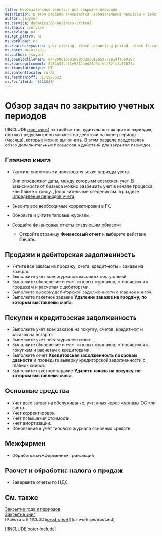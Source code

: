 ```yaml
---
title: Необязательные действия для закрытия периодов
description: В этом разделе описываются необязательные процессы и действия по закрытию учетных периодов в Business Central.
author: jswymer
ms.service: dynamics365-business-central
ms.topic: overview
ms.devlang: na
ms.tgt_pltfrm: na
ms.workload: na
ms.search.keywords: year closing, close accounting period, close fiscal year, aging, creditor payments, vendor payments
ms.date: 04/01/2021
ms.author: jswymer
ms.openlocfilehash: 9442b0617691098b32e5012a5a708e14fe5a0187
ms.sourcegitcommit: 8464b37c4f1e5819aed81d9cfdc382fc3d0762fc
ms.translationtype: HT
ms.contentlocale: ru-RU
ms.lasthandoff: 01/19/2022
ms.locfileid: "8012029"
---
```

# <a name="overview-of-tasks-to-close-accounting-periods"></a>Обзор задач по закрытию учетных периодов

[!INCLUDE[prod_short](includes/prod_short.md)] не требует принудительного закрытия периодов, однако предусмотрено множество действий на конец периода (месяца), которые можно выполнить. В этом разделе представлен обзор дополнительных процессов и действий для закрытия периодов.  

## <a name="general-ledger"></a>Главная книга

* Укажите системные и пользовательские периоды учета.  

    Они определяют даты, между которыми возможен учет. В зависимости от бизнеса можно разрешить учет в начале процесса или ближе к концу. Дополнительные сведения см. в разделе [Определение периодов учета](finance-how-specify-posting-periods.md).  
* Внесите все необходимые корректировки в ГК.  
* Обновите и учтите типовые журналы.  
  <!--* Process Consolidations-->
* Создайте финансовые отчеты следующим образом:  
  * Откройте страницу **Финансовый отчет** и выберите действие **Печать**.  

## <a name="sales-and-receivables"></a>Продажи и дебиторская задолженность

* Учтите все заказы на продажу, счета, кредит-ноты и заказы на возврат.  
* Выполните учет всех журналов кассовых поступлений.  
* Выполните обновление и учет типовых журналов, относящихся к продажам и расчетам с дебиторами.  
* Выполните выверку дебиторской задолженности с главной книгой.  
* Выполните пакетное задание **Удаление заказов на продажу, по которым выставлены счета**.  

## <a name="purchases-and-payables"></a>Покупки и кредиторская задолженность

* Выполните учет всех заказов на покупку, счетов, кредит-нот и заказов на возврат.  
* Выполните учет всех журналов оплат.  
* Выполните обновление и учет типовых журналов, относящихся к покупкам и расчетам с кредиторами.  
* Выполните отчет **Кредиторская задолженность по срокам давности** и проведите выверку кредиторской задолженности с главной книгой.  
* Выполните пакетное задание **Удалить заказы на покупку, по которым выставлены счета**.  

## <a name="fixed-assets"></a>Основные средства

* Учет всех затрат на обслуживание, учтенных через журналы ОС или счета.
* Учет корректировок.
* Учет повышения стоимости.
* Учет амортизации.
* Обновление и учет типового журнала основных средств.

## <a name="intercompany"></a>Межфирмен

* Обработка межфирменных транзакций

## <a name="calculate-and-process-sales-tax"></a>Расчет и обработка налога с продаж

* Завершите отчеты по НДС.  

## <a name="see-also"></a>См. также

[Закрытие года и периодов](year-close-years-periods.md)  
[Закрытие книг](year-close-books.md)  
[Работа с [!INCLUDE[prod_short](includes/prod_short.md)]](ui-work-product.md)


[!INCLUDE[footer-include](includes/footer-banner.md)]